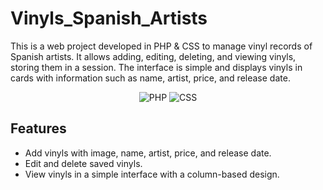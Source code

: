 # Vinyls_Spanish_Artists
This is a web project developed in PHP & CSS to manage vinyl records of Spanish artists. It allows adding, editing, deleting, and viewing vinyls, storing them in a session. The interface is simple and displays vinyls in cards with information such as name, artist, price, and release date.

<p align="center">
  <img src="https://img.shields.io/badge/PHP-777BB4?style=for-the-badge&logo=php&logoColor=white" alt="PHP"> 
  <img src="https://img.shields.io/badge/CSS-1572B6?style=for-the-badge&logo=css3&logoColor=white" alt="CSS">
</p>

## Features
- Add vinyls with image, name, artist, price, and release date.
- Edit and delete saved vinyls.
- View vinyls in a simple interface with a column-based design.
